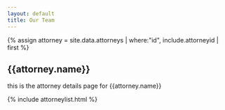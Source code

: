 ```yaml
---
layout: default
title: Our Team
---
```



{% assign attorney = site.data.attorneys | where:"id", include.attorneyid  | first %}
<h2>{{attorney.name}}</h2>

this is the attorney details page for {{attorney.name}}


{% include attorneylist.html %}
